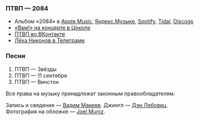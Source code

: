 ### ПТВП — 2084

- Альбом «2084» в
  [Apple Music](https://music.apple.com/album/1463462193),
  [Яндекс.Музыке](https://music.yandex.ru/album/7532290),
  [Spotify](https://open.spotify.com/album/64pSCHubuXP7wt0mejcv4Z),
  [Tidal](https://tidal.com/browse/album/109268323),
  [Discogs](https://www.discogs.com/master/501437)
- [«Вам!» на концерте в Цоколе](https://vimeo.com/2273294)
- [ПТВП во ВКонтакте](https://vk.com/ptvpspb)
- [Лёха Никонов в Телеграме](https://t.me/lehanikonov)

### Песни

1. ПТВП — Звёзды
2. ПТВП — 11 сентября
3. ПТВП — Винстон

Все права на музыку принадлежат законным правообладателям.

Запись и сведение — [Вадим Макеев](https://twitter.com/pepelsbey).
Джингл — [Дэн Лебовиц](https://www.youtube.com/channel/UC38A5qHrlc_Zgua7vL4b96w).
Фотография на обложке — [Joel Muniz](https://unsplash.com/photos/vTxb__gkE8A).
